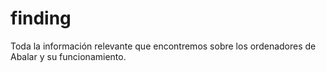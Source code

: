 # finding
Toda la información relevante que encontremos sobre los ordenadores de Abalar y su funcionamiento.
